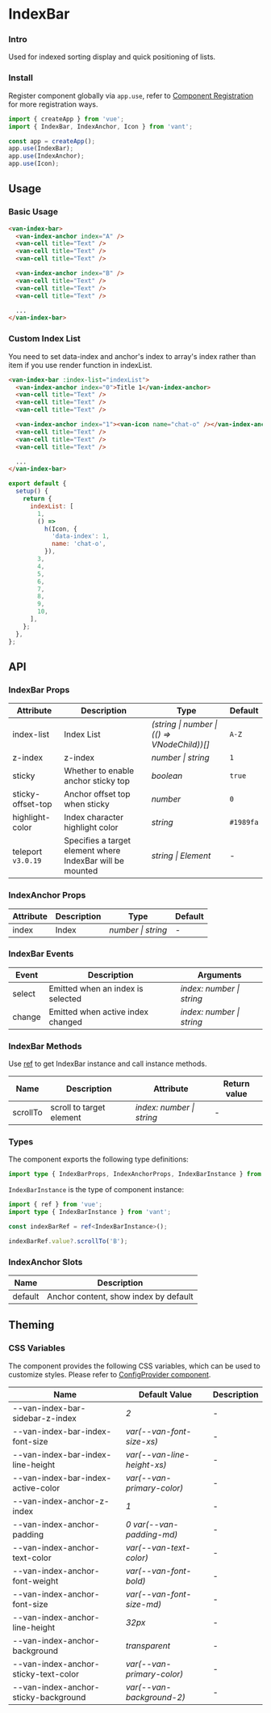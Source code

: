 # IndexBar

### Intro

Used for indexed sorting display and quick positioning of lists.

### Install

Register component globally via `app.use`, refer to [Component Registration](#/en-US/advanced-usage#zu-jian-zhu-ce) for more registration ways.

```js
import { createApp } from 'vue';
import { IndexBar, IndexAnchor, Icon } from 'vant';

const app = createApp();
app.use(IndexBar);
app.use(IndexAnchor);
app.use(Icon);
```

## Usage

### Basic Usage

```html
<van-index-bar>
  <van-index-anchor index="A" />
  <van-cell title="Text" />
  <van-cell title="Text" />
  <van-cell title="Text" />

  <van-index-anchor index="B" />
  <van-cell title="Text" />
  <van-cell title="Text" />
  <van-cell title="Text" />

  ...
</van-index-bar>
```

### Custom Index List

You need to set data-index and anchor's index to array's index rather than item if you use render function in indexList.

```html
<van-index-bar :index-list="indexList">
  <van-index-anchor index="0">Title 1</van-index-anchor>
  <van-cell title="Text" />
  <van-cell title="Text" />
  <van-cell title="Text" />

  <van-index-anchor index="1"><van-icon name="chat-o" /></van-index-anchor>
  <van-cell title="Text" />
  <van-cell title="Text" />
  <van-cell title="Text" />

  ...
</van-index-bar>
```

```js
export default {
  setup() {
    return {
      indexList: [
        1,
        () =>
          h(Icon, {
            'data-index': 1,
            name: 'chat-o',
          }),
        3,
        4,
        5,
        6,
        7,
        8,
        9,
        10,
      ],
    };
  },
};
```

## API

### IndexBar Props

| Attribute | Description | Type | Default |
| --- | --- | --- | --- |
| index-list | Index List | _(string \| number \| (() => VNodeChild))[]_ | `A-Z` |
| z-index | z-index | _number \| string_ | `1` |
| sticky | Whether to enable anchor sticky top | _boolean_ | `true` |
| sticky-offset-top | Anchor offset top when sticky | _number_ | `0` |
| highlight-color | Index character highlight color | _string_ | `#1989fa` |
| teleport `v3.0.19` | Specifies a target element where IndexBar will be mounted | _string \| Element_ | - |

### IndexAnchor Props

| Attribute | Description | Type               | Default |
| --------- | ----------- | ------------------ | ------- |
| index     | Index       | _number \| string_ | -       |

### IndexBar Events

| Event  | Description                       | Arguments                 |
| ------ | --------------------------------- | ------------------------- |
| select | Emitted when an index is selected | _index: number \| string_ |
| change | Emitted when active index changed | _index: number \| string_ |

### IndexBar Methods

Use [ref](https://v3.vuejs.org/guide/component-template-refs.html) to get IndexBar instance and call instance methods.

| Name | Description | Attribute | Return value |
| --- | --- | --- | --- |
| scrollTo | scroll to target element | _index: number \| string_ | - |

### Types

The component exports the following type definitions:

```ts
import type { IndexBarProps, IndexAnchorProps, IndexBarInstance } from 'vant';
```

`IndexBarInstance` is the type of component instance:

```ts
import { ref } from 'vue';
import type { IndexBarInstance } from 'vant';

const indexBarRef = ref<IndexBarInstance>();

indexBarRef.value?.scrollTo('B');
```

### IndexAnchor Slots

| Name    | Description                           |
| ------- | ------------------------------------- |
| default | Anchor content, show index by default |

## Theming

### CSS Variables

The component provides the following CSS variables, which can be used to customize styles. Please refer to [ConfigProvider component](#/en-US/config-provider).

| Name | Default Value | Description |
| --- | --- | --- |
| --van-index-bar-sidebar-z-index | _2_ | - |
| --van-index-bar-index-font-size | _var(--van-font-size-xs)_ | - |
| --van-index-bar-index-line-height | _var(--van-line-height-xs)_ | - |
| --van-index-bar-index-active-color | _var(--van-primary-color)_ | - |
| --van-index-anchor-z-index | _1_ | - |
| --van-index-anchor-padding | _0 var(--van-padding-md)_ | - |
| --van-index-anchor-text-color | _var(--van-text-color)_ | - |
| --van-index-anchor-font-weight | _var(--van-font-bold)_ | - |
| --van-index-anchor-font-size | _var(--van-font-size-md)_ | - |
| --van-index-anchor-line-height | _32px_ | - |
| --van-index-anchor-background | _transparent_ | - |
| --van-index-anchor-sticky-text-color | _var(--van-primary-color)_ | - |
| --van-index-anchor-sticky-background | _var(--van-background-2)_ | - |
